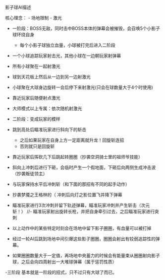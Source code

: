 
影子球AI描述

核心理念：
	- 场地限制
	- 激光

- 一阶段：BOSS无敌，同时击中BOSS本体的弹幕会被摧毁，会召唤5个小影子球环绕自身					
	- 每个小影子球独立血量，小球被打完后进入二阶段

- 一个小球追踪玩家射击光，其他小球在一边朝玩家射弹幕
- 所有小球聚在一起射激光
- 球到天花板上然后从一边到另一边射激光
- 小球聚在大球身边旋转一会后停下来射激光(只会在球数量大于4个时使用)
- 靠近玩家后随便射点激光
- 大师模式以上专属：依次随机射激光

- 二阶段：变成玩家的模样
- 跳到高处后瞄准玩家进行斜向下的斩击
	- 之后如果玩家在自身上方一定距离就升龙！回旋斩连招
	- 否则就只是回旋斩
- 靠近玩家后挥砍几下后跳起转圈圈（抄袭空洞骑士里的祖师爷技能）
- 斜向上冲刺后进行下砸，会临时产生一个假地面，下砸后向两侧生成冲击波（抄袭叛徒领主）
- 与玩家保持水平后冲刺斩（和下面的那招有不同的起手动作）
- 抄袭梦魇之王格林的（ 冲刺后向灯之影位置飞并降下弹幕
- 瞄准玩家进行3次冲刺并留下轨迹弹幕，瞄准玩家冲刺并产生斩击（次元斩！）
//- 瞄准玩家射出旋转长枪，并把自身牵引过去，之后瞄准玩家进行突刺

- 以上动作中的某些特定时刻会在场地中留下影子圈圈，有血量可以被打掉
- 经过一轮AI后跳到场地中间引爆这些影子圈圈，圈圈会射出有较弱追踪性的弹幕。
- 如果圈圈数量大于一定值，再场地中央蓄力的时候会有能量束从圈圈射向影子球，之后会向四周射出一大堆球弹幕（属于惩罚性质）

-三阶段
基本就是一阶段的招式，只不过只有大球了而已。
